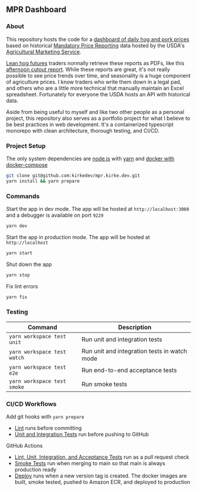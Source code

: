 MPR Dashboard
-------------

### About
This repository hosts the code for a [dashboard of daily hog and pork prices](https://mpr.kirke.dev) based on historical 
[Mandatory Price Reporting](https://mpr.datamart.ams.usda.gov/) data hosted by the USDA's [Agricultural Marketing Service](https://www.ams.usda.gov/).

[Lean hog futures](https://www.cmegroup.com/markets/agriculture/livestock/lean-hogs.html) traders normally retrieve 
these reports as PDFs, like this [afternoon cutout report](https://www.ams.usda.gov/mnreports/ams_2498.pdf).
While these reports are great, it's not really possible to see price trends over time, and seasonality is a huge component of agriculture prices. 
I know traders who write them down in a legal pad, and others who are a little more technical that manually maintain an Excel spreadsheet. 
Fortunately for everyone the USDA hosts an API with historical data.

Aside from being useful to myself and like two other people as a personal project, this repository also serves as a portfolio project for what I 
believe to be best practices in web development. It's a containerized typescript monorepo with clean architecture, thorough testing, and CI/CD.

### Project Setup
The only system dependencies are [node.js](https://nodejs.org/en/download/current) with [yarn](https://yarnpkg.com/getting-started/install) and [docker with docker-compose](https://docs.docker.com/desktop/)

```bash
git clone git@github.com:kirkedev/mpr.kirke.dev.git
yarn install && yarn prepare
```

### Commands
Start the app in dev mode. The app will be hosted at `http://localhost:3000` and a debugger is available on port `9229`
```bash
yarn dev   
```

Start the app in production mode. The app will be hosted at `http://localhost`
```bash
yarn start
```

Shut down the app
```bash
yarn stop
```

Fix lint errors
```bash
yarn fix
```

### Testing

| Command                       | Description                                  |
|-------------------------------|----------------------------------------------|
| `yarn workspace test unit`    | Run unit and integration tests               |
| `yarn workspace test watch`   | Run unit and integration tests in watch mode |
| `yarn workspace test e2e`     | Run end-to-end acceptance tests              |
| `yarn workspace test smoke`   | Run smoke tests                              |  

### CI/CD Workflows
Add git hooks with `yarn prepare`
* [Lint](./.githooks/pre-commit) runs before committing
* [Unit and Integration Tests](./.githooks/pre-push) run before pushing to GitHub

GitHub Actions
* [Lint, Unit, Integration, and Acceptance Tests](.github/workflows/merge.yaml) run as a pull request check
* [Smoke Tests](.github/workflows/smoke.yaml) run when merging to main so that main is always production ready
* [Deploy](.github/workflows/deploy.yaml) runs when a new version tag is created. The docker images are built, smoke tested, pushed to Amazon ECR, and deployed to production

